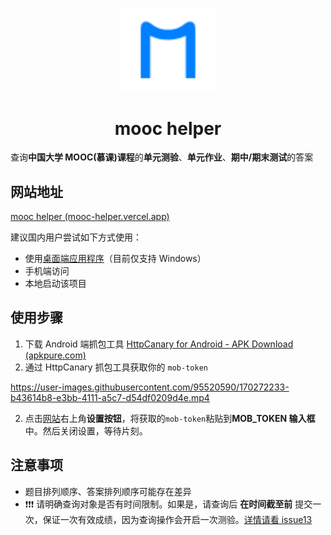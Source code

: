 <p align="center">
  <a href="https://github.com/lujunji-xiaolu/mooc-helper" rel="noopener" target="_blank"><img width="150" src="./docs/media/logo.svg" alt="mooc helper logo"></a>
</p>

<h1 align="center">mooc helper</h1>

查询**中国大学 MOOC(慕课)课程**的**单元测验**、**单元作业**、**期中/期末测试**的答案

## 网站地址

[mooc helper (mooc-helper.vercel.app)](https://mooc-helper.vercel.app/)

建议国内用户尝试如下方式使用：
- 使用[桌面端应用程序](https://github.com/xiaolu-lujunji/mooc-helper/releases)（目前仅支持 Windows）
- 手机端访问
- 本地启动该项目

## 使用步骤

1. 下载 Android 端抓包工具 [HttpCanary for Android - APK Download (apkpure.com)](https://apkpure.com/httpcanary-—-http-sniffer-capture-analysis/com.guoshi.httpcanary)
1. 通过 HttpCanary 抓包工具获取你的 `mob-token`

https://user-images.githubusercontent.com/95520590/170272233-b43614b8-e3bb-4111-a5c7-d54df0209d4e.mp4

2. 点击[网站](https://mooc-helper.vercel.app/)右上角**设置按钮**，将获取的`mob-token`粘贴到**MOB_TOKEN 输入框**中。然后关闭设置，等待片刻。

## 注意事项

- 题目排列顺序、答案排列顺序可能存在差异
- ❗❗❗ 请明确查询对象是否有时间限制。如果是，请查询后 **在时间截至前** 提交一次，保证一次有效成绩，因为查询操作会开启一次测验。[详情请看 issue13](https://github.com/xiaolu-lujunji/mooc-helper/issues/13)
